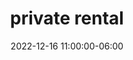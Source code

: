 ---
date: 2022-12-16 11:00:00-06:00
dates: 11:00 am on Dec 16 2022
draft: false
durationMinutes: 660
title: private rental
---